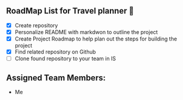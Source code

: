 ## RoadMap List for Travel planner 📒 
- [x] Create repository
- [x] Personalize README with markdwon to outline the project
- [x] Create Project Roadmap to help plan out the steps for building the project
- [x] Find related repository on Github
- [ ] Clone found repository to your team in IS
## Assigned Team Members:
* Me
